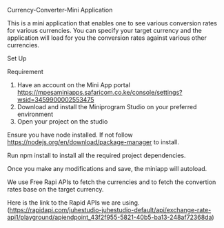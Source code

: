 Currency-Converter-Mini Application

This is a mini application that enables one to see various conversion rates for various currencies. You can specify your target currency and the application will load for you the conversion rates against various other currencies.

Set Up

Requirement
1. Have an account on the Mini App portal https://mpesaminiapps.safaricom.co.ke/console/settings?wsid=3459900002553475
2. Download and install the Miniprogram Studio on your preferred environment
3. Open your project on the studio

Ensure you have node installed. If not follow https://nodejs.org/en/download/package-manager to install.

Run npm install to install all the required project dependencies.

Once you make any modifications and save, the miniapp will autoload.

We use Free Rapi APIs to fetch the currencies and to fetch the convertion rates base on the target currency.

Here is the link to the Rapid APIs we are using. (https://rapidapi.com/juhestudio-juhestudio-default/api/exchange-rate-api1/playground/apiendpoint_43f2f955-5821-40b5-ba13-248af72368da)